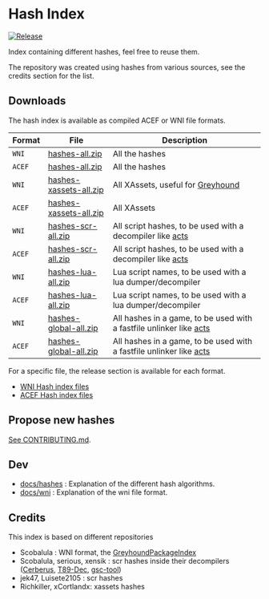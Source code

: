 # Hash Index

[![Release](https://github.com/ate47/HashIndex/actions/workflows/release.yml/badge.svg?branch=main)](https://github.com/ate47/HashIndex/actions/workflows/release.yml)

Index containing different hashes, feel free to reuse them. 

The repository was created using hashes from various sources, see the credits section for the list.

## Downloads

The hash index is available as compiled ACEF or WNI file formats.

| Format | File | Description |
|------|------|-------------|
| `WNI`  | [hashes-all.zip](https://github.com/ate47/HashIndex/releases/download/release/hashes-all.zip) | All the hashes |
| `ACEF` | [hashes-all.zip](https://github.com/ate47/HashIndex/releases/download/release-acef/hashes-all.zip) | All the hashes |
| `WNI`  | [hashes-xassets-all.zip](https://github.com/ate47/HashIndex/releases/download/release/hashes-xassets-all.zip) | All XAssets, useful for [Greyhound](https://github.com/Scobalula/Greyhound)|
| `ACEF` | [hashes-xassets-all.zip](https://github.com/ate47/HashIndex/releases/download/release-acef/hashes-xassets-all.zip) | All XAssets  |
| `WNI`  | [hashes-scr-all.zip](https://github.com/ate47/HashIndex/releases/download/release/hashes-scr-all.zip) | All script hashes, to be used with a decompiler like [acts](https://github.com/ate47/atian-cod-tools) |
| `ACEF` | [hashes-scr-all.zip](https://github.com/ate47/HashIndex/releases/download/release-acef/hashes-scr-all.zip) | All script hashes, to be used with a decompiler like [acts](https://github.com/ate47/atian-cod-tools) |
| `WNI`  | [hashes-lua-all.zip](https://github.com/ate47/HashIndex/releases/download/release/hashes-lua-all.zip) | Lua script names, to be used with a lua dumper/decompiler |
| `ACEF` | [hashes-lua-all.zip](https://github.com/ate47/HashIndex/releases/download/release-acef/hashes-lua-all.zip) | Lua script names, to be used with a lua dumper/decompiler |
| `WNI`  | [hashes-global-all.zip](https://github.com/ate47/HashIndex/releases/download/release/hashes-global-all.zip) | All hashes in a game, to be used with a fastfile unlinker like [acts](https://github.com/ate47/atian-cod-tools) |
| `ACEF` | [hashes-global-all.zip](https://github.com/ate47/HashIndex/releases/download/release-acef/hashes-global-all.zip) | All hashes in a game, to be used with a fastfile unlinker like [acts](https://github.com/ate47/atian-cod-tools) |

For a specific file, the release section is available for each format.

- [WNI Hash index files](https://github.com/ate47/HashIndex/releases/tag/release)
- [ACEF Hash index files](https://github.com/ate47/HashIndex/releases/tag/release-acef)

## Propose new hashes

[See CONTRIBUTING.md](.github/CONTRIBUTING.md).

## Dev

- [docs/hashes](docs/hashes.md) : Explanation of the different hash algorithms.
- [docs/wni](docs/wni.md) : Explanation of the wni file format.

## Credits

This index is based on different repositories

- Scobalula : WNI format, the [GreyhoundPackageIndex](https://github.com/Scobalula/GreyhoundPackageIndex)
- Scobalula, serious, xensik : scr hashes inside their decompilers ([Cerberus](https://github.com/Scobalula/Cerberus-Repo), [T89-Dec](https://github.com/shiversoftdev/T89-Dec), [gsc-tool](https://github.com/xensik/gsc-tool/))
- jek47, Luisete2105 : scr hashes
- Richkiller, xCortlandx: xassets hashes
